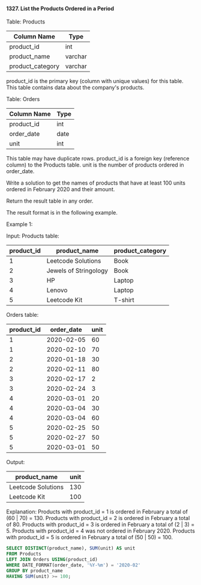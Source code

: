#### 1327. List the Products Ordered in a Period


Table: Products


| Column Name      | Type    |
|------------------|---------|
| product_id       | int     |
| product_name     | varchar |
| product_category | varchar |


product_id is the primary key (column with unique values) for this table.
This table contains data about the company's products.

 

Table: Orders

| Column Name   | Type    |
|---------------|---------|
| product_id    | int     |
| order_date    | date    |
| unit          | int     |

This table may have duplicate rows.
product_id is a foreign key (reference column) to the Products table.
unit is the number of products ordered in order_date.

 

Write a solution to get the names of products that have at least 100 units ordered in February 2020 and their amount.

Return the result table in any order.

The result format is in the following example.

 

Example 1:

Input: 
Products table:

| product_id  | product_name          | product_category |
|-------------|-----------------------|------------------|
| 1           | Leetcode Solutions    | Book             |
| 2           | Jewels of Stringology | Book             |
| 3           | HP                    | Laptop           |
| 4           | Lenovo                | Laptop           |
| 5           | Leetcode Kit          | T-shirt          |

Orders table:

| product_id   | order_date   | unit     |
|--------------|--------------|----------|
| 1            | 2020-02-05   | 60       |
| 1            | 2020-02-10   | 70       |
| 2            | 2020-01-18   | 30       |
| 2            | 2020-02-11   | 80       |
| 3            | 2020-02-17   | 2        |
| 3            | 2020-02-24   | 3        |
| 4            | 2020-03-01   | 20       |
| 4            | 2020-03-04   | 30       |
| 4            | 2020-03-04   | 60       |
| 5            | 2020-02-25   | 50       |
| 5            | 2020-02-27   | 50       |
| 5            | 2020-03-01   | 50       |

Output: 

| product_name       | unit    |
|--------------------|---------|
| Leetcode Solutions | 130     |
| Leetcode Kit       | 100     |


Explanation: 
Products with product_id = 1 is ordered in February a total of (60 | 70) = 130.
Products with product_id = 2 is ordered in February a total of 80.
Products with product_id = 3 is ordered in February a total of (2 | 3) = 5.
Products with product_id = 4 was not ordered in February 2020.
Products with product_id = 5 is ordered in February a total of (50 | 50) = 100.

```sql
SELECT DISTINCT(product_name), SUM(unit) AS unit
FROM Products
LEFT JOIN Orders USING(product_id)
WHERE DATE_FORMAT(order_date, '%Y-%m') = '2020-02'
GROUP BY product_name
HAVING SUM(unit) >= 100;
```